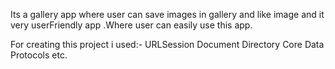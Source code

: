 Its a gallery app where user can save images in gallery and like image and it very userFriendly app .Where user can easily use this app.

For creating this project i used:-
URLSession
Document Directory
Core Data
Protocols etc.
